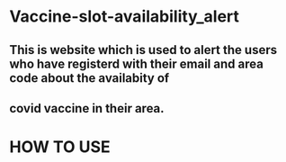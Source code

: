 # Vaccine-slot-availability_alert

## This is website which is used to alert the users who have registerd with their email and area code about the availabity of 
## covid vaccine in their area.


#                             **HOW TO USE**
## 
